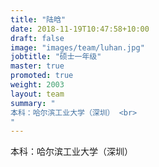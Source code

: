 ```yaml
---
title: "陆晗"
date: 2018-11-19T10:47:58+10:00
draft: false
image: "images/team/luhan.jpg"
jobtitle: "硕士一年级"
master: true
promoted: true
weight: 2003
layout: team
summary: "
本科：哈尔滨工业大学（深圳） <br>
"
---
```


本科：哈尔滨工业大学（深圳）
